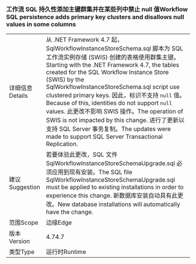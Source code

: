 ### <a name="workflow-sql-persistence-adds-primary-key-clusters-and-disallows-null-values-in-some-columns"></a><span data-ttu-id="e0efe-101">工作流 SQL 持久性添加主键群集并在某些列中禁止 null 值</span><span class="sxs-lookup"><span data-stu-id="e0efe-101">Workflow SQL persistence adds primary key clusters and disallows null values in some columns</span></span>

|   |   |
|---|---|
|<span data-ttu-id="e0efe-102">详细信息</span><span class="sxs-lookup"><span data-stu-id="e0efe-102">Details</span></span>|<span data-ttu-id="e0efe-103">从 .NET Framework 4.7 起，SqlWorkflowInstanceStoreSchema.sql 脚本为 SQL 工作流实例存储 (SWIS) 创建的表格使用群集主键。</span><span class="sxs-lookup"><span data-stu-id="e0efe-103">Starting with the .NET Framework 4.7, the tables created for the SQL Workflow Instance Store (SWIS) by the SqlWorkflowInstanceStoreSchema.sql script use clustered primary keys.</span></span> <span data-ttu-id="e0efe-104">因此，标识不支持 <code>null</code> 值。</span><span class="sxs-lookup"><span data-stu-id="e0efe-104">Because of this, identities do not support <code>null</code> values.</span></span> <span data-ttu-id="e0efe-105">此更改不影响 SWIS 操作。</span><span class="sxs-lookup"><span data-stu-id="e0efe-105">The operation of SWIS is not impacted by this change.</span></span> <span data-ttu-id="e0efe-106">进行了更新以支持 SQL Server 事务复制。</span><span class="sxs-lookup"><span data-stu-id="e0efe-106">The updates were made to support SQL Server Transactional Replication.</span></span>|
|<span data-ttu-id="e0efe-107">建议</span><span class="sxs-lookup"><span data-stu-id="e0efe-107">Suggestion</span></span>|<span data-ttu-id="e0efe-108">若要体验此更改，SQL 文件 SqlWorkflowInstanceStoreSchemaUpgrade.sql 必须应用到现有安装。</span><span class="sxs-lookup"><span data-stu-id="e0efe-108">The SQL file SqlWorkflowInstanceStoreSchemaUpgrade.sql must be applied to existing installations in order to experience this change.</span></span> <span data-ttu-id="e0efe-109">新数据库安装自动具有此更改。</span><span class="sxs-lookup"><span data-stu-id="e0efe-109">New database installations will automatically have the change.</span></span>|
|<span data-ttu-id="e0efe-110">范围</span><span class="sxs-lookup"><span data-stu-id="e0efe-110">Scope</span></span>|<span data-ttu-id="e0efe-111">边缘</span><span class="sxs-lookup"><span data-stu-id="e0efe-111">Edge</span></span>|
|<span data-ttu-id="e0efe-112">版本</span><span class="sxs-lookup"><span data-stu-id="e0efe-112">Version</span></span>|<span data-ttu-id="e0efe-113">4.7</span><span class="sxs-lookup"><span data-stu-id="e0efe-113">4.7</span></span>|
|<span data-ttu-id="e0efe-114">类型</span><span class="sxs-lookup"><span data-stu-id="e0efe-114">Type</span></span>|<span data-ttu-id="e0efe-115">运行时</span><span class="sxs-lookup"><span data-stu-id="e0efe-115">Runtime</span></span>|

